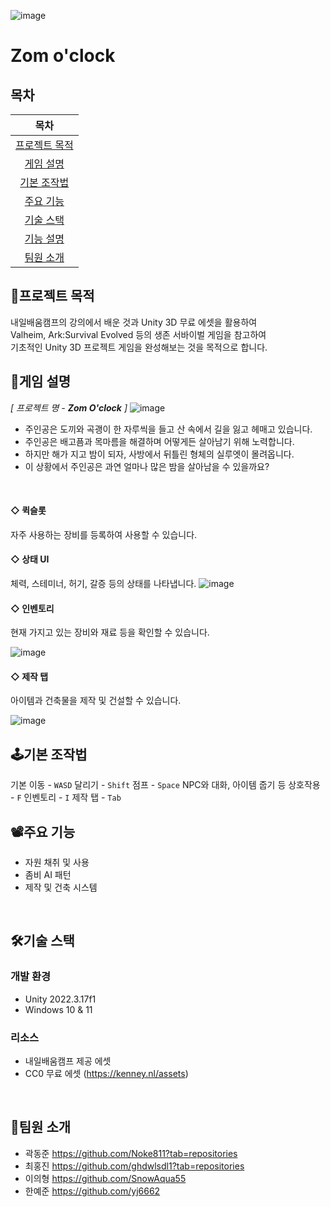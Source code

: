 ![image](https://github.com/user-attachments/assets/0a7c874c-4247-48a8-9987-a1d91f3f465f)
# Zom o'clock
## 목차
|목차|
|:---:|
|[프로젝트 목적](#프로젝트-목적) |
|[게임 설명](#게임-설명) |
|[기본 조작법](#기본-조작법) |
|[주요 기능](#주요-기능)|
|[기술 스택](#기술-스택)|
|[기능 설명](#기능-설명)|
|[팀원 소개](#팀원-소개)|

## 🧭프로젝트 목적
내일배움캠프의 강의에서 배운 것과 Unity 3D 무료 에셋을 활용하여</br>
Valheim, Ark:Survival Evolved 등의 생존 서바이벌 게임을 참고하여 </br>
기초적인 Unity 3D 프로젝트 게임을 완성해보는 것을 목적으로 합니다.

## 📗게임 설명
_[ 프로젝트 명 - **Zom O'clock** ]_
![image](https://github.com/user-attachments/assets/e9369c13-7d6d-4d80-bd0d-6b4d6e783675)

- 주인공은 도끼와 곡괭이 한 자루씩을 들고 산 속에서 길을 잃고 헤매고 있습니다.
- 주인공은 배고픔과 목마름을 해결하며 어떻게든 살아남기 위해 노력합니다.
- 하지만 해가 지고 밤이 되자, 사방에서 뒤틀린 형체의 실루엣이 몰려옵니다.
- 이 상황에서 주인공은 과연 얼마나 많은 밤을 살아남을 수 있을까요?
</br>

#### ◇ 퀵슬롯
자주 사용하는 장비를 등록하여 사용할 수 있습니다.

#### ◇ 상태 UI
체력, 스테미너, 허기, 갈증 등의 상태를 나타냅니다.
![image](https://github.com/user-attachments/assets/2fb57fda-8977-4b2b-aa16-90360102d875)

#### ◇ 인벤토리
현재 가지고 있는 장비와 재료 등을 확인할 수 있습니다.

![image](https://github.com/user-attachments/assets/fe5f1437-b8ec-44dc-b016-0b694d7f424a)

#### ◇ 제작 탭
아이템과 건축물을 제작 및 건설할 수 있습니다.

![image](https://github.com/user-attachments/assets/26dab28d-8459-4615-a7ad-470f110ddab5)
</br>

## 🕹️기본 조작법
기본 이동 - `WASD`
달리기 - `Shift`
점프 - `Space`
NPC와 대화, 아이템 줍기 등 상호작용 - `F`
인벤토리 - `I`
제작 탭 - `Tab`
</br>

## 📽️주요 기능
- 자원 채취 및 사용
- 좀비 AI 패턴
- 제작 및 건축 시스템
</br>

## 🛠️기술 스택
### 개발 환경
- Unity 2022.3.17f1
- Windows 10 & 11

### 리소스
- 내일배움캠프 제공 에셋
- CC0 무료 에셋 (https://kenney.nl/assets)
</br>

## 👥팀원 소개
- 곽동준
  https://github.com/Noke811?tab=repositories
- 최홍진
  https://github.com/ghdwlsdl1?tab=repositories
- 이의형
  https://github.com/SnowAqua55
- 한예준
  https://github.com/yj6662
